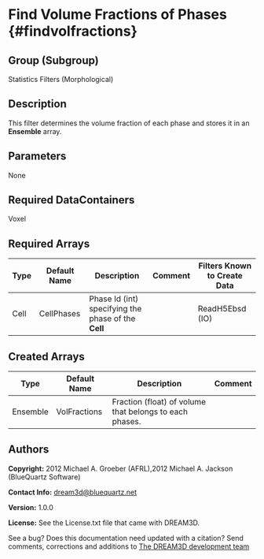 Find Volume Fractions of Phases {#findvolfractions}
======


## Group (Subgroup) ##

Statistics Filters (Morphological)



## Description ##
This filter determines the volume fraction of each phase and stores it in an **Ensemble** array.


## Parameters ##
None 

## Required DataContainers ##
Voxel

## Required Arrays ##

| Type | Default Name | Description | Comment | Filters Known to Create Data |
|------|--------------|-------------|---------|-----|
| Cell | CellPhases | Phase Id (int) specifying the phase of the **Cell**| | ReadH5Ebsd (IO) |

## Created Arrays ##

| Type | Default Name | Description | Comment |
|------|--------------|-------------|---------|
| Ensemble | VolFractions | Fraction (float) of volume that belongs to each phases. |  |

## Authors ##

**Copyright:** 2012 Michael A. Groeber (AFRL),2012 Michael A. Jackson (BlueQuartz Software)

**Contact Info:** dream3d@bluequartz.net

**Version:** 1.0.0

**License:**  See the License.txt file that came with DREAM3D.




See a bug? Does this documentation need updated with a citation? Send comments, corrections and additions to [The DREAM3D development team](mailto:dream3d@bluequartz.net?subject=Documentation%20Correction)

